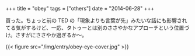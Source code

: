 +++
title = "obey"
tags = ["others"]
date = "2014-06-28"
+++

買った。ちょっと前の TED の「現象よりも言葉が先」みたいな話にも影響されてる気がするけど、一応、タトゥーとは別のささやかなアプローチという位置づけ。さすがにささやか過ぎるか〜。

{{< figure src="/img/entry/obey-eye-cover.jpg" >}}
